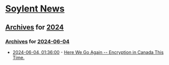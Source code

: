 # [Soylent News](../../../README.md)

## [Archives](../../index.md) for [2024](../index.md)

### [Archives](../../index.md) for [2024-06-04](index.md)

* [2024-06-04, 01:36:00](https://soylentnews.org/article.pl?sid=24/06/03/1138207&from=rss) - [Here We Go Again -- Encryption in Canada This Time.](https://soylentnews.org/article.pl?sid=24/06/03/1138207&from=rss)
